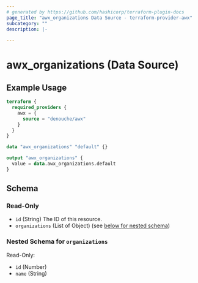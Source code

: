 ```yaml
---
# generated by https://github.com/hashicorp/terraform-plugin-docs
page_title: "awx_organizations Data Source - terraform-provider-awx"
subcategory: ""
description: |-
  
---
```


# awx_organizations (Data Source)



## Example Usage

```terraform
terraform {
  required_providers {
    awx = {
      source = "denouche/awx"
    }
  }
}

data "awx_organizations" "default" {}

output "awx_organizations" {
  value = data.awx_organizations.default
}
```

<!-- schema generated by tfplugindocs -->
## Schema

### Read-Only

- `id` (String) The ID of this resource.
- `organizations` (List of Object) (see [below for nested schema](#nestedatt--organizations))

<a id="nestedatt--organizations"></a>
### Nested Schema for `organizations`

Read-Only:

- `id` (Number)
- `name` (String)
